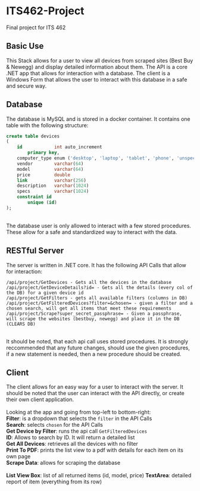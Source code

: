 # ITS462-Project

Final project for ITS 462

## Basic Use
This Stack allows for a user to view all devices from scraped sites (Best Buy & Newegg) and display detailed information about them.
The API is a core .NET app that allows for interaction with a database. The client is a Windows Form that allows the user to interact
with this database in a safe and secure way.

## Database
The database is MySQL and is stored in a docker container. It contains one table with the following structure:
```sql
create table devices
(
    id            int auto_increment
        primary key,
    computer_type enum ('desktop', 'laptop', 'tablet', 'phone', 'unspecified') default 'unspecified' not null,
    vendor        varchar(64)                                                                        not null,
    model         varchar(64)                                                                        not null,
    price         double                                                                             not null,
    link          varchar(256)                                                                       not null,
    description   varchar(1024)                                                                      null,
    specs         varchar(1024)                                                                      null,
    constraint id
        unique (id)
);
```
<br>
The database user is only allowed to interact with a few stored procedures. These allow for a safe and standardized way to interact
with the data.

## RESTful Server
The server is written in .NET core. It has the following API Calls that allow for interaction:
```
/api/project/GetDevices - Gets all the devices in the database
/api/project/GetDeviceDetails?id= - Gets all the details (every col of the DB) for a given device id
/api/project/GetFilters - gets all available filters (columns in DB)
/api/project/GetFilteredDevices?filter=&chosen= - given a filter and a chosen search, will get all items that meet these requirements
/api/project/Scrape?super_secret_passphrase= - Given a passphrase, will scrape the websites (bestbuy, newegg) and place it in the DB (CLEARS DB)
```
<br>
It should be noted, that each api call uses stored procedures. It is strongly reccommended that any future changes, should use the 
given procedures, if a new statement is needed, then a new procedure should be created.

## Client
The client allows for an easy way for a user to interact with the server. It should be noted that the user can interact with the API 
directly, or create their own client application.<br>
<br>
Looking at the app and going from top-left to bottom-right:<br>
**Filter**: is a dropdown that selects the `filter` in the API Calls<br>
**Search**: selects `chosen` for the API Calls<br>
**Get Device by Filter**: runs the api call `GetFilteredDevices`<br>
**ID**: Allows to search by ID. It will return a detailed list<br>
**Get All Devices**: retrieves all the devices with no filter<br>
**Print To PDF**: prints the list view to a pdf with details for each item on its own page<br>
**Scrape Data**: allows for scraping the database<br>
<br>
**List View Box**: list of all returned items (id, model, price)
**TextArea**: detailed report of item (everything from its row)